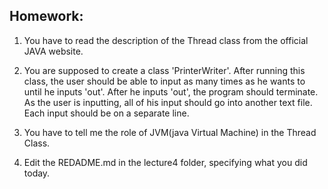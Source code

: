 ## Homework:

1. You have to read the description of the Thread class from the official JAVA website.

2. You are supposed to create a class 'PrinterWriter'. After running this class, the user should be able to input as        many times as he wants to until he inputs 'out'. After he inputs 'out', the program should terminate. As the user is    inputting, all of his input should go into another text file. Each input should be on a separate line. 

3. You have to tell me the role of JVM(java Virtual Machine) in the Thread Class.

4. Edit the REDADME.md in the lecture4 folder, specifying what you did today. 
